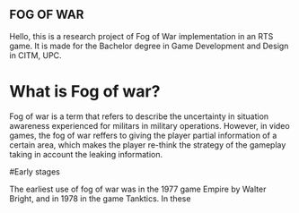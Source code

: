 ## FOG OF WAR

Hello, this is a research project of Fog of War implementation in an RTS game. It is made for the Bachelor degree in Game Development and Design in CITM, UPC.

# What is Fog of war?

Fog of war is a term that refers to describe the uncertainty in situation awareness experienced for militars in military operations. However, in video games, the fog of war reffers to giving the player partial information of a certain area, which makes the player re-think the strategy of the gameplay taking in account the leaking information. 

#Early stages

The earliest use of fog of war was in the 1977 game Empire by Walter Bright, and in 1978 in the game Tanktics. In these
